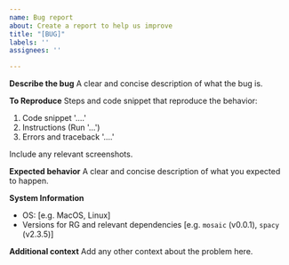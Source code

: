 ```yaml
---
name: Bug report
about: Create a report to help us improve
title: "[BUG]"
labels: ''
assignees: ''

---
```


**Describe the bug**
A clear and concise description of what the bug is.

**To Reproduce**
Steps and code snippet that reproduce the behavior:

1. Code snippet '....'
2. Instructions (Run '...')
3. Errors and traceback '....'

Include any relevant screenshots.

**Expected behavior**
A clear and concise description of what you expected to happen.

**System Information**
 - OS: [e.g. MacOS, Linux]
 - Versions for RG and relevant dependencies [e.g. `mosaic` (v0.0.1), `spacy` (v2.3.5)]

**Additional context**
Add any other context about the problem here.
